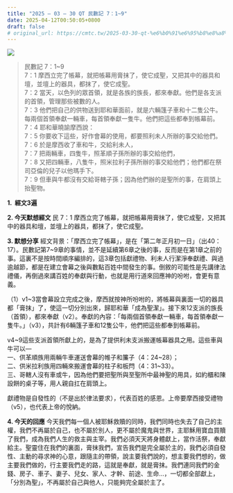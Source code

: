 ```yaml
---
title: "2025 – 03 – 30 QT 民數記 7：1~9"
date: 2025-04-12T00:50:05+0800
draft: false
# original_url: https://cmtc.tw/2025-03-30-qt-%e6%b0%91%e6%95%b8%e8%a8%98-7%ef%bc%9a19
---
```


![](/images/qt.jpg)
> 民數記 7：1\~9  
> 7：1 摩西立完了帳幕，就把帳幕用膏抹了，使它成聖，又把其中的器具和壇，並壇上的器具，都抹了，使它成聖。  
> 7：2 當天，以色列的眾首領，就是各族的族長，都來奉獻。他們是各支派的首領，管理那些被數的人。  
> 7：3 他們把自己的供物送到耶和華面前，就是六輛篷子車和十二隻公牛。每兩個首領奉獻一輛車，每首領奉獻一隻牛。他們把這些都奉到帳幕前。  
> 7：4 耶和華曉諭摩西說：  
> 7：5 你要收下這些，好作會幕的使用，都要照利未人所辦的事交給他們。  
> 7：6 於是摩西收了車和牛，交給利未人，  
> 7：7 把兩輛車，四隻牛，照革順子孫所辦的事交給他們，  
> 7：8 又把四輛車，八隻牛，照米拉利子孫所辦的事交給他們；他們都在祭司亞倫的兒子以他瑪手下。  
> 7：9 但車與牛都沒有交給哥轄子孫；因為他們辦的是聖所的事，在肩頭上抬聖物。

**1.  經文3遍**

**2. 今天默想經文**
民 7：1 摩西立完了帳幕，就把帳幕用膏抹了，使它成聖，又把其中的器具和壇，並壇上的器具，都抹了，使它成聖。

**3. 默想分享**
經文背景：「摩西立完了帳幕」，是在「第二年正月初一日」（出40：17）。民數記第7\~9章的事情，並不是延續第6章之後的事，反而是在第1章之前的事。這裏不是按時間順序編排的，這3章包括獻禮物、利未人行潔淨奉獻禮、與過逾越節，都是在建立會幕之後與數點百姓中間發生的事。倒敘的可能性是先講律法禮儀，再倒過來講百姓的奉獻與行動，也就是用行道來回應神的吩咐，會更有意義。

（1）v1\~3當會幕設立完成之後，摩西就按神所吩咐的，將帳幕與裏面一切的器具都「膏抹」了，使這一切分別出來，歸耶和華「成為聖潔」。接下來12支派的族長（首領），都來奉獻（v2）。奉獻的內容：「每兩個首領奉獻一輛車，每首領奉獻一隻牛。」（v3），共計有6輛篷子車和12隻公牛，他們把這些都奉到帳幕前。

v4\~9這些支派首領所獻上的，是為了提供利未支派搬運帳幕器具之用。這些車與牛可以—  
一、供革順族用兩輛牛車運送會幕的帷子和簾子（4：24\~28）；  
二、供米拉利族用四輛來搬運會幕的柱子和板閂（4：31\~33）。  
三、哥轄人沒有車或牛，因為他們要把聖所與至聖所中最神聖的用具，如約櫃和陳設餅的桌子等，用人親自扛在肩頭上。

獻禮物是自發性的（不是出於律法要求），代表百姓的感恩。上帝要摩西接受禮物（v5），也代表上帝的悅納。

**4. 今天的回應**
今天我們每一個人被耶穌救贖的同時，我們同時也失去了自己的主權，我們不再屬於自己，也不屬於別人，更不屬於魔鬼與世界，主耶穌用寶血買贖了我們，成為我們人生的救主與主宰。我們必須天天將身體獻上，當作活祭，奉獻給主。聖靈住在我們的裏面，膏抹我們，宣告我們是完全屬於主的，我們必須自發性、主動的尋求神的心意，跟隨主的帶領，說主要我們說的，想主要我們想的，做主要我們做的，行主要我們走的路，這就是奉獻，就是膏抹。我們連同我們的金錢、房子、車子、妻子、兒女、家人、才幹、前途、生命…，一切都全部獻上，「分別為聖」，不再屬於自己與他人，只能夠完全屬於主了。
